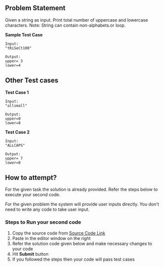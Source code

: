 ## Problem Statement
Given a string as input. Print total number of uppercase and lowercase 
characters. Note: String can contain non-alphabets.or loop.

**Sample Test Case**
```
Input:
"tRiSeCt100"

Output:
upper= 3
lower=4
```
## Other Test cases
**Test Case 1**
```
Input:
"allsmall"

Output:
upper=0
lower=8
```
**Test Case 2**
```
Input:
"ALLCAPS"

Output:
upper= 7
lower=0
```

## How to attempt?
For the given task the solution is already provided. Refer the steps below to execute your second code.

For the given problem the system will provide user inputs directly. You don't need to write any code to take user input.

### Steps to Run your second code
1. Copy the source code from [Source Code Link](https://raw.githubusercontent.com/Aartiarora22/Lab_assignments/main/P1/T3/Main.java)
2. Paste in the editor window on the right
3. Refer the solution code given below and make necessary changes to your code
4. Hit **Submit** button
5. If you followed the steps then your code will pass test cases

